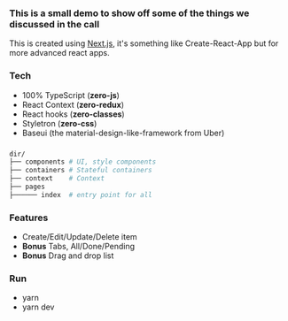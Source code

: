 ### This is a small demo to show off some of the things we discussed in the call


This is created using [Next.js](https://nextjs.org/learn), it's something like Create-React-App but for more advanced react apps.


### Tech
- 100% TypeScript (**zero-js**)
- React Context (**zero-redux**)
- React hooks (**zero-classes**)
- Styletron (**zero-css**)
- Baseui (the material-design-like-framework from Uber)

###
```sh
dir/
├── components # UI, style components
├── containers # Stateful containers
├── context    # Context
├── pages
├────── index  # entry point for all
```

### Features
- Create/Edit/Update/Delete item
- **Bonus** Tabs, All/Done/Pending
- **Bonus** Drag and drop list

### Run 
- yarn 
- yarn dev